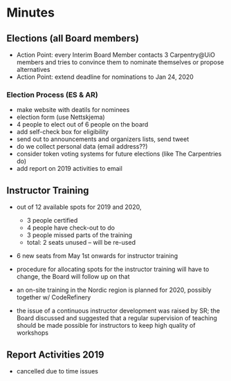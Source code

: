 # Minutes

## Elections (all Board members)

- Action Point: every Interim Board Member contacts 3 Carpentry@UiO members and tries to convince them to nominate themselves or propose alternatives
- Action Point: extend deadline for nominations to Jan 24, 2020

### Election Process (ES & AR)

- make website with deatils for nominees
- election form (use Nettskjema)
- 4 people to elect out of 6 people on the board 
- add self-check box for eligibility
- send out to announcements and organizers lists, send tweet
- do we collect personal data (email address??)
- consider token voting systems for future elections (like The Carpentries do)
- add report on 2019 activities to email

## Instructor Training

- out of 12 available spots for 2019 and 2020,
  - 3 people certified
  - 4 people have check-out to do
  - 3 people missed parts of the training
  - total: 2 seats unused – will be re-used
  
- 6 new seats from May 1st onwards for instructor training
- procedure for allocating spots for the instructor training will have to change, the Board will follow up on that
- an on-site training in the Nordic region is planned for 2020, possibly together w/ CodeRefinery
- the issue of a continuous instructor development was raised by SR; the Board discussed and suggested that a regular supervision of teaching should be made possible for instructors to keep high quality of workshops

## Report Activities 2019

- cancelled due to time issues
